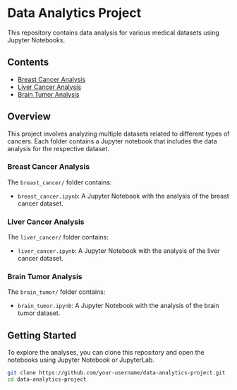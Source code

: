 # Data Analytics Project

This repository contains data analysis for various medical datasets using Jupyter Notebooks.

## Contents

- [Breast Cancer Analysis](breast_cancer/breast_cancer.ipynb)
- [Liver Cancer Analysis](liver_cancer/liver_cancer.ipynb)
- [Brain Tumor Analysis](brain_tumor/brain_tumor.ipynb)

## Overview

This project involves analyzing multiple datasets related to different types of cancers. Each folder contains a Jupyter notebook that includes the data analysis for the respective dataset.

### Breast Cancer Analysis
The `breast_cancer/` folder contains:
- `breast_cancer.ipynb`: A Jupyter Notebook with the analysis of the breast cancer dataset.

### Liver Cancer Analysis
The `liver_cancer/` folder contains:
- `liver_cancer.ipynb`: A Jupyter Notebook with the analysis of the liver cancer dataset.

### Brain Tumor Analysis
The `brain_tumor/` folder contains:
- `brain_tumor.ipynb`: A Jupyter Notebook with the analysis of the brain tumor dataset.

## Getting Started

To explore the analyses, you can clone this repository and open the notebooks using Jupyter Notebook or JupyterLab.

```bash
git clone https://github.com/your-username/data-analytics-project.git
cd data-analytics-project
